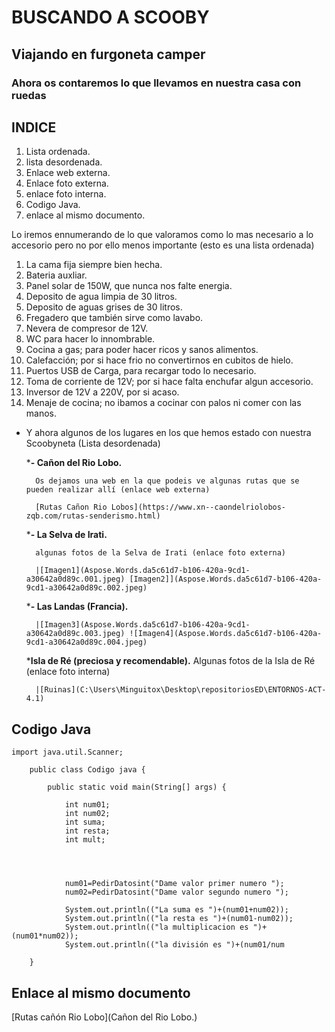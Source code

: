 # **BUSCANDO A SCOOBY**
## **Viajando en furgoneta camper**
### **Ahora os contaremos lo que llevamos en nuestra casa con ruedas**

## **INDICE**

1. Lista ordenada.
2. lista desordenada.
3. Enlace web externa.
4. Enlace foto externa.
5. enlace foto interna.
6. Codigo Java.
7. enlace al mismo documento.


Lo iremos ennumerando de lo que valoramos como lo mas necesario a lo accesorio
pero no por ello menos importante (esto es una lista ordenada)

1. La cama fija siempre bien hecha.
2. Bateria auxliar.
3. Panel solar de 150W, que nunca nos falte energia.
4. Deposito de agua limpia de 30 litros.
5. Deposito de aguas grises de 30 litros.
6. Fregadero que también sirve como lavabo.
7. Nevera de compresor de 12V.
8. WC para hacer lo innombrable.
9. Cocina a gas; para poder hacer ricos y sanos alimentos.
10. Calefacción; por si hace frio no convertirnos en cubitos de hielo.
11. Puertos USB de Carga, para recargar todo lo necesario.
12. Toma de corriente de 12V; por si hace falta enchufar algun accesorio.
13. Inversor de 12V a 220V, por si acaso.
14. Menaje de cocina; no ibamos a cocinar con palos ni comer con las manos.

* Y ahora algunos de los lugares en los que hemos estado con nuestra Scoobyneta (Lista desordenada)

    *__- Cañon del Rio Lobo.__

        Os dejamos una web en la que podeis ve algunas rutas que se pueden realizar allí (enlace web externa)

        [Rutas Cañon Rio Lobos](https://www.xn--caondelriolobos-zqb.com/rutas-senderismo.html)

    *__- La Selva de Irati.__

        algunas fotos de la Selva de Irati (enlace foto externa)

        |[Imagen1](Aspose.Words.da5c61d7-b106-420a-9cd1-a30642a0d89c.001.jpeg) [Imagen2]](Aspose.Words.da5c61d7-b106-420a-9cd1-a30642a0d89c.002.jpeg)

    *__- Las Landas (Francia).__

        |[Imagen3](Aspose.Words.da5c61d7-b106-420a-9cd1-a30642a0d89c.003.jpeg) ![Imagen4](Aspose.Words.da5c61d7-b106-420a-9cd1-a30642a0d89c.004.jpeg)

    *__Isla de Ré (preciosa y recomendable).__
        Algunas fotos de la Isla de Ré (enlace foto interna)

        |[Ruinas](C:\Users\Minguitox\Desktop\repositoriosED\ENTORNOS-ACT-4.1)

## __**Codigo Java**__

    import java.util.Scanner;

        public class Codigo java {

	        public static void main(String[] args) {

                int num01;
                int num02;
                int suma;
                int resta;
                int mult;




                num01=PedirDatosint("Dame valor primer numero ");
                num02=PedirDatosint("Dame valor segundo numero ");

                System.out.println(("La suma es ")+(num01+num02));
                System.out.println(("la resta es ")+(num01-num02));
                System.out.println(("la multiplicacion es ")+(num01*num02));
                System.out.println(("la división es ")+(num01/num

        }

## **Enlace al mismo documento**

[Rutas cañón Rio Lobo](Cañon del Rio Lobo.)




